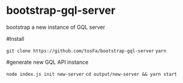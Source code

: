 # bootstrap-gql-server
bootstrap a new instance of GQL server

#Install

`git clone https://github.com/tosFa/bootstrap-gql-server`
`yarn`

#generate new GQL API instance

`node index.js init new-server`
`cd output/new-server && yarn start`
